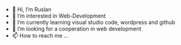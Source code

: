 - 👋 Hi, I’m Ruslan
- 👀 I’m interested in Web-Development
- 🌱 I’m currently learning visual studio code, wordpress and github
- 💞️ I’m looking for a cooperation in web development
- 📫 How to reach me ...

<!---
ruslan70/ruslan70 is a ✨ special ✨ repository because its `README.md` (this file) appears on your GitHub profile.
You can click the Preview link to take a look at your changes.
--->
